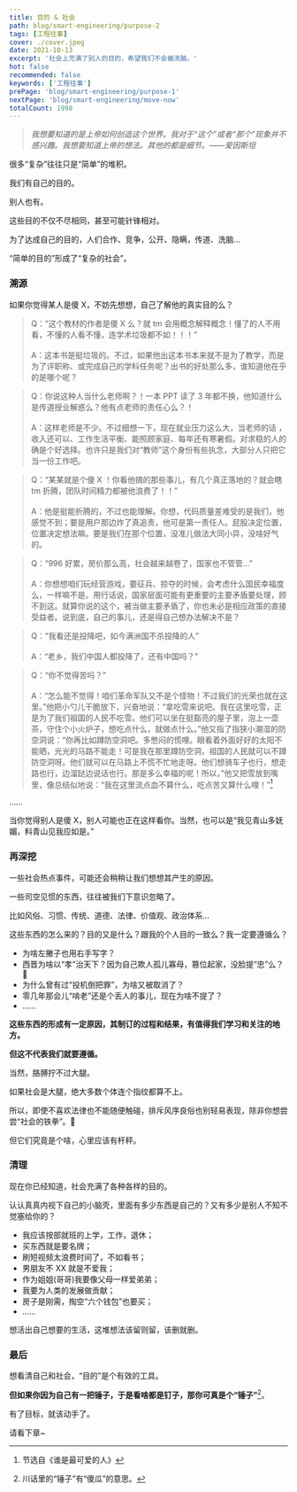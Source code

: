 ```yaml
---
title: 目的 & 社会
path: blog/smart-engineering/purpose-2
tags: [工程往事]
cover: ./cover.jpeg
date: 2021-10-13
excerpt: '社会上充满了别人的目的，希望我们不会被洗脑。'
hot: false
recommended: false
keywords: ['工程往事']
prePage: 'blog/smart-engineering/purpose-1'
nextPage: 'blog/smart-engineering/move-now'
totalCount: 1998
---
```


> _我想要知道的是上帝如何创造这个世界。我对于“这个”或者“那个”现象并不感兴趣。我想要知道上帝的想法。其他的都是细节。——爱因斯坦_

很多“复杂”往往只是“简单”的堆积。

我们有自己的目的。

别人也有。

这些目的不仅不尽相同，甚至可能针锋相对。

为了达成自己的目的，人们合作、竞争，公开、隐瞒，传道、洗脑...

“简单的目的”形成了“复杂的社会”。

### 溯源

如果你觉得某人是傻 X，不妨先想想，自己了解他的真实目的么？

> Q：“这个教材的作者是傻 X 么？就 tm 会用概念解释概念！懂了的人不用看，不懂的人看不懂，连学术垃圾都不如！！！” <br /><br /> A：这本书是挺垃圾的。不过，如果他出这本书本来就不是为了教学，而是为了评职称、或完成自己的学科任务呢？出书的好处那么多，谁知道他在乎的是哪个呢？

> Q：你说这种人当什么老师啊？！一本 PPT 读了 3 年都不换，他知道什么是传道授业解惑么？他有点老师的责任心么？！ <br /><br /> A：这样老师是不少。不过细想一下，现在就业压力这么大，当老师的话 ，收入还可以、工作生活平衡、能照顾家庭、每年还有寒暑假。对求稳的人的确是个好选择。也许只是我们对“教师”这个身份有些执念，大部分人只把它当一份工作吧。

> Q：“某某就是个傻 X ！你看他搞的那些事儿，有几个真正落地的？就会瞎 tm 折腾，团队时间精力都被他浪费了！！” <br /><br /> A：他是挺能折腾的，不过也能理解。你想，代码质量差难受的是我们，他感觉不到；要是用户那边炸了真追责，他可是第一责任人。屁股决定位置，位置决定想法嘛。要是我们在那个位置，没准儿做法大同小异，没啥好气的。

> Q：“996 好累，房价那么高，社会越来越卷了，国家也不管管...” <br /><br /> A：你想想咱们玩经营游戏，要征兵、掠夺的时候，会考虑什么国民幸福度么，一样嘛不是。用行话说，国家层面可能有更重要的主要矛盾要处理，顾不到这。就算你说的这个，被当做主要矛盾了，你也未必是相应政策的直接受益者。说到底，自己的事儿，还是得自己想办法解决不是？

> Q：“我看还是投降吧，如今满洲国不杀投降的人”<br /><br /> A：“老乡，我们中国人都投降了，还有中国吗？”

> Q：“你不觉得苦吗？”<br /><br /> A：“怎么能不觉得！咱们革命军队又不是个怪物！不过我们的光荣也就在这里。”他把小勺儿干脆放下，兴奋地说：“拿吃雪来说吧。我在这里吃雪，正是为了我们祖国的人民不吃雪。他们可以坐在挺豁亮的屋子里，泡上一壶茶，守住个小火炉子，想吃点什么，就做点什么。”他又指了指狭小潮湿的防空洞说：“你再比如蹲防空洞吧。多憋闷的慌哩。眼看着外面好好的太阳不能晒，光光的马路不能走！可是我在那里蹲防空洞，祖国的人民就可以不蹲防空洞呀。他们就可以在马路上不慌不忙地走呀。他们想骑车子也行，想走路也行，边溜跶边说话也行。那是多么幸福的呢！所以，”他又把雪放到嘴里，像总结似地说：“我在这里流点血不算什么，吃点苦又算什么哩！”[^注1]

......

当你觉得别人是傻 X，别人可能也正在这样看你。当然，也可以是“我见青山多妩媚，料青山见我应如是。”

### 再深挖

一些社会热点事件，可能还会稍稍让我们想想其产生的原因。

一些司空见惯的东西，往往被我们下意识忽略了。

比如风俗、习惯、传统、道德、法律、价值观、政治体系...

这些东西的怎么来的？目的又是什么？跟我的个人目的一致么？我一定要遵循么？

- 为啥左撇子也用右手写字？
- 西晋为啥以“孝”治天下？因为自己欺人孤儿寡母，篡位起家，没脸提“忠”么？🤣
- 为什么曾有过“投机倒把罪”，为啥又被取消了？
- 零几年那会儿“啃老”还是个丢人的事儿，现在为啥不提了？
- ......

**这些东西的形成有一定原因，其制订的过程和结果，有值得我们学习和关注的地方。**

**但这不代表我们就要遵循。**

当然，胳膊拧不过大腿。

如果社会是大腿，绝大多数个体连个指纹都算不上。

所以，即使不喜欢法律也不能随便触碰，排斥风序良俗也别轻易表现，除非你想尝尝“社会的铁拳”。🤪

但它们究竟是个啥，心里应该有杆秤。

### 清理

现在你已经知道，社会充满了各种各样的目的。

认认真真内视下自己的小脑壳，里面有多少东西是自己的？又有多少是别人不知不觉塞给你的？

- 我应该按部就班的上学，工作，退休；
- 买东西就是要名牌；
- 刷短视频太浪费时间了，不如看书；
- 男朋友不 XX 就是不爱我；
- 作为姐姐(哥哥)我要像父母一样爱弟弟；
- 我要为人类的发展做贡献；
- 房子是刚需，掏空“六个钱包”也要买；
- ......

想活出自己想要的生活，这堆想法该留则留，该删就删。

### 最后

想看清自己和社会，“目的”是个有效的工具。

**但如果你因为自己有一把锤子，于是看啥都是钉子，那你可真是个“锤子”**[^注2]。

有了目标，就该动手了。

请看下章~

[^注1]: 节选自《谁是最可爱的人》
[^注2]: 川话里的“锤子”有“傻瓜”的意思。

<!-- 思考题：“只反贪官，不反皇帝”和“党的理论永远正确，但实施者可能会走偏。”有什么区别？(不要预设答案，不要带有色眼镜看待这个问题) -->

